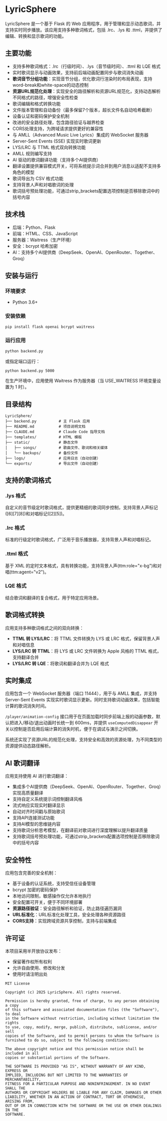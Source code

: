 # LyricSphere

LyricSphere 是一个基于 Flask 的 Web 应用程序，用于管理和显示动态歌词，并支持实时同步播放。该应用支持多种歌词格式，包括 .lrc、.lys 和 .ttml，并提供了编辑、转换和显示歌词的功能。

## 主要功能

- 支持多种歌词格式：.lrc（行级时间）、.lys（音节级时间）、.ttml 和 LQE 格式
- 实时歌词显示与动画效果，支持前后端动画配置同步与歌词消失动画
- **歌词音节分组功能**：实现音节分组，优化歌词行渲染时的布局表现，支持word-break和white-space的动态控制
- **资源URL规范化处理**：实现安全的路径解析和资源URL规范化，支持动态解析不同格式的路径，增强安全性检查
- 歌词编辑和格式转换功能
- 文件版本管理和自动备份（最多保留7个版本，超长文件名自动哈希截断）
- 设备认证和密码保护安全机制
- 改进的安全路径处理，包含路径验证与越界检查
- CORS处理支持，为跨域请求提供更好的兼容性
- 与 AMLL（Advanced Music Live Lyrics）集成的 WebSocket 服务器
- Server-Sent Events (SSE) 实现实时歌词更新
- LYS/LRC 与 TTML 格式双向转换功能
- AMLL 规则编写支持
- AI 驱动的歌词翻译功能（支持多个AI提供商）
- 翻译设置提供兼容模式开关，可将系统提示词合并到用户消息以适配不支持多角色的模型
- 歌词导出为 CSV 格式功能
- 支持背景人声和对唱歌词的处理
- 歌词括号预处理功能，可通过strip_brackets配置选项控制是否移除歌词中的括号内容

## 技术栈

- 后端：Python、Flask
- 前端：HTML、CSS、JavaScript
- 服务器：Waitress（生产环境）
- 安全：bcrypt 哈希加密
- AI：支持多个AI提供商（DeepSeek、OpenAI、OpenRouter、Together、Groq）

## 安装与运行

### 环境要求

- Python 3.6+

### 安装依赖

```bash
pip install flask openai bcrypt waitress
```

### 运行应用

```bash
python backend.py
```

或指定端口运行：

```bash
python backend.py 5000
```

在生产环境中，应用使用 Waitress 作为服务器（当 USE_WAITRESS 环境变量设置为 1 时）。

## 目录结构

```
LyricSphere/
├── backend.py          # 主 Flask 应用
├── README.md           # 项目说明文档
├── CLAUDE.md           # Claude Code 指导文档
├── templates/          # HTML 模板
├── static/             # 静态文件
│   ├── songs/          # 歌曲文件、歌词和相关媒体
│   └── backups/        # 备份文件
├── logs/               # 应用日志（自动创建）
└── exports/            # 导出文件（自动创建）
```

## 支持的歌词格式

### .lys 格式
自定义的音节级定时歌词格式，提供更精细的歌词同步控制，支持背景人声标记([6][7][8])和对唱标记([2][5])。

### .lrc 格式
标准的行级定时歌词格式，广泛用于音乐播放器，支持背景人声和对唱标记。

### .ttml 格式
基于 XML 的定时文本格式，具有转换功能，支持背景人声(ttm:role="x-bg")和对唱(ttm:agent="v2")。

### LQE 格式
结合歌词和翻译的复合格式，用于特定应用场景。

## 歌词格式转换

应用支持多种歌词格式之间的双向转换：
- **TTML 转 LYS/LRC**：将 TTML 文件转换为 LYS 或 LRC 格式，保留背景人声和对唱信息
- **LYS/LRC 转 TTML**：将 LYS 或 LRC 文件转换为 Apple 风格的 TTML 格式，支持翻译合并
- **LYS/LRC 转 LQE**：将歌词和翻译合并为 LQE 格式

## 实时集成

应用包含一个 WebSocket 服务器（端口 11444），用于与 AMLL 集成，并支持 Server-Sent Events 实现实时歌词显示更新。同时支持歌词动画效果，包括智能计算的歌词消失时间。

`/player/animation-config` 接口用于在页面加载时同步前端上报的动画参数，默认把进入/移动/退出动画时长统一到 600ms，并提供 `useComputedDisappear` 开关以控制是否启用后端计算的消失时机，便于在调试与演示之间切换。

系统还实现了资源URL的规范化处理，支持安全和高效的资源处理，为不同类型的资源提供动态路径解析。

## AI 歌词翻译

应用支持使用 AI 进行歌词翻译：
- 集成多个AI提供商（DeepSeek、OpenAI、OpenRouter、Together、Groq）实现高质量翻译
- 支持自定义系统提示词控制翻译风格
- 流式响应实现实时翻译显示
- 自动对齐时间戳与原始歌词
- 支持API连接测试功能
- 支持AI模型的思维链内容
- 支持歌词分析思考模型，在翻译前对歌词进行深度理解以提升翻译质量
- 支持歌词括号预处理功能，可通过strip_brackets配置选项控制是否移除歌词中的括号内容

## 安全特性

应用包含完善的安全机制：
- 基于设备的认证系统，支持受信任设备管理
- bcrypt 加密的密码保护
- 本地访问限制，敏感操作仅允许本地执行
- 安全配置可开关，便于不同环境部署
- **资源路径验证**：安全路径解析和验证，防止路径遍历漏洞
- **URL标准化**：URL标准化处理工具，安全处理各种资源路径
- **CORS支持**：实现跨域资源共享控制，支持与前端集成

## 许可证

本项目采用半开放协议发布：

- 保留著作权所有权利
- 允许自由使用、修改和分发
- 使用时请注明出处

```
MIT License

Copyright (c) 2025 LyricSphere. All rights reserved.

Permission is hereby granted, free of charge, to any person obtaining a copy
of this software and associated documentation files (the "Software"), to deal
in the Software without restriction, including without limitation the rights
to use, copy, modify, merge, publish, distribute, sublicense, and/or sell
copies of the Software, and to permit persons to whom the Software is
furnished to do so, subject to the following conditions:

The above copyright notice and this permission notice shall be included in all
copies or substantial portions of the Software.

THE SOFTWARE IS PROVIDED "AS IS", WITHOUT WARRANTY OF ANY KIND, EXPRESS OR
IMPLIED, INCLUDING BUT NOT LIMITED TO THE WARRANTIES OF MERCHANTABILITY,
FITNESS FOR A PARTICULAR PURPOSE AND NONINFRINGEMENT. IN NO EVENT SHALL THE
AUTHORS OR COPYRIGHT HOLDERS BE LIABLE FOR ANY CLAIM, DAMAGES OR OTHER
LIABILITY, WHETHER IN AN ACTION OF CONTRACT, TORT OR OTHERWISE, ARISING FROM,
OUT OF OR IN CONNECTION WITH THE SOFTWARE OR THE USE OR OTHER DEALINGS IN THE
SOFTWARE.
```
